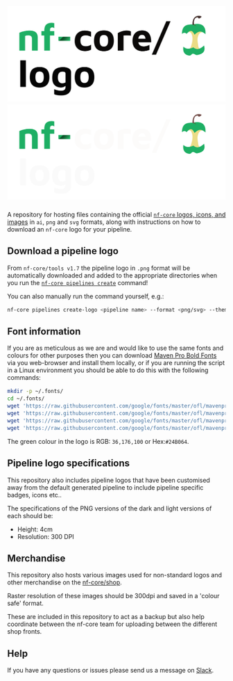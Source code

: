 # ![nf-core/logos](nf-core-logos/nfcore-logo_logo_light.png#gh-light-mode-only) ![nf-core/logos](nf-core-logos/nfcore-logo_logo_dark.png#gh-dark-mode-only)

A repository for hosting files containing the official [`nf-core` logos, icons, and images](nf-core-logos) in `ai`, `png` and `svg` formats, along with instructions on how to download an `nf-core` logo for your pipeline.

## Download a pipeline logo

From `nf-core/tools v1.7` the pipeline logo in `.png` format will be automatically downloaded and added to the appropriate directories when you run the [`nf-core pipelines create`](https://nf-co.re/docs/tutorials/adding_a_pipeline/creating_a_pipeline) command!

You can also manually run the command yourself, e.g.:

```bash
nf-core pipelines create-logo <pipeline name> --format <png/svg> --theme <light/dark> --width <pixels>
```

## Font information

If you are as meticulous as we are and would like to use the same fonts and colours for other purposes then you can download [Maven Pro Bold Fonts](https://fonts.google.com/specimen/Maven+Pro) via you web-browser and install them locally, or if you are running the script in a Linux environment you should be able to do this with the following commands:

```bash
mkdir -p ~/.fonts/
cd ~/.fonts/
wget 'https://raw.githubusercontent.com/google/fonts/master/ofl/mavenpro/static/MavenPro-Black.ttf'
wget 'https://raw.githubusercontent.com/google/fonts/master/ofl/mavenpro/static/MavenPro-Bold.ttf'
wget 'https://raw.githubusercontent.com/google/fonts/master/ofl/mavenpro/static/MavenPro-Medium.ttf'
wget 'https://raw.githubusercontent.com/google/fonts/master/ofl/mavenpro/static/MavenPro-Regular.ttf'
```

The green colour in the logo is RGB: `36,176,100` or Hex:`#24B064`.

## Pipeline logo specifications

This repository also includes pipeline logos that have been customised away from the default generated pipeline to include pipeline specific badges, icons etc..

The specifications of the PNG versions of the dark and light versions of each should be:

- Height: 4cm
- Resolution: 300 DPI

## Merchandise

This repository also hosts various images used for non-standard logos and other merchandise on the [nf-core/shop](https://nf-co.re/shop).

Raster resolution of these images should be 300dpi and saved in a 'colour safe' format.

These are included in this repository to act as a backup but also help coordinate between the nf-core team for uploading between the different shop fronts.

## Help

If you have any questions or issues please send us a message on [Slack](https://nf-co.re/join/slack).
